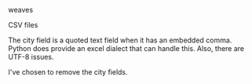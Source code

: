 weaves

CSV files

The city field is a quoted text field when it has an embedded comma.
Python does provide an excel dialect that can handle this.
Also, there are UTF-8 issues.

I've chosen to remove the city fields.

